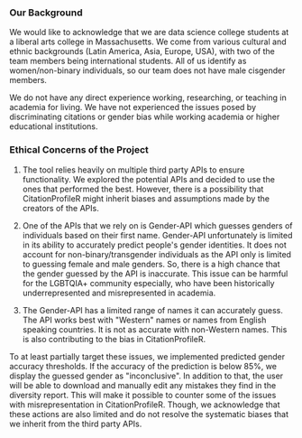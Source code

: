 ### Our Background

We would like to acknowledge that we are data science college students at a liberal arts college in Massachusetts. We come from various cultural and ethnic backgrounds (Latin America, Asia, Europe, USA), with two of the team members being international students. All of us identify as women/non-binary individuals, so our team does not have male cisgender members.

We do not have any direct experience working, researching, or teaching in academia for living. We have not experienced the issues posed by discriminating citations or gender bias while working academia or higher educational institutions.

### Ethical Concerns of the Project

1.  The tool relies heavily on multiple third party APIs to ensure functionality. We explored the potential APIs and decided to use the ones that performed the best. However, there is a possibility that CitationProfileR might inherit biases and assumptions made by the creators of the APIs.

1.  One of the APIs that we rely on is Gender-API which guesses genders of individuals based on their first name. Gender-API unfortunately is limited in its ability to accurately predict people's gender identities. It does not account for non-binary/transgender individuals as the API only is limited to guessing female and male genders. So, there is a high chance that the gender guessed by the API is inaccurate. This issue can be harmful for the LGBTQIA+ community especially, who have been historically underrepresented and misrepresented in academia.

1.  The Gender-API has a limited range of names it can accurately guess. The API works best with "Western" names or names from English speaking countries. It is not as accurate with non-Western names. This is also contributing to the bias in CitationProfileR.

To at least partially target these issues, we implemented predicted gender accuracy thresholds. If the accuracy of the prediction is below 85%, we display the guessed gender as "inconclusive". In addition to that, the user will be able to download and manually edit any mistakes they find in the diversity report. This will make it possible to counter some of the issues with misrepresentation in CitationProfileR. Though, we acknowledge that these actions are also limited and do not resolve the systematic biases that we inherit from the third party APIs.
